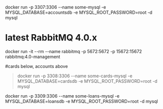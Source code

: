 docker run -p 3307:3306 --name some-mysql -e MYSQL_DATABASE=accountsdb  -e MYSQL_ROOT_PASSWORD=root -d mysql

# latest RabbitMQ 4.0.x
docker run -it --rm --name rabbitmq -p 5672:5672 -p 15672:15672 rabbitmq:4.0-management

#cards below, accounts above 
> docker run -p 3308:3306 --name some-cards-mysql -e MYSQL_DATABASE=cardsdb  -e MYSQL_ROOT_PASSWORD=root -d mysql


docker run -p 3309:3306 --name some-loans-mysql -e MYSQL_DATABASE=loansdb  -e MYSQL_ROOT_PASSWORD=root -d mysql
